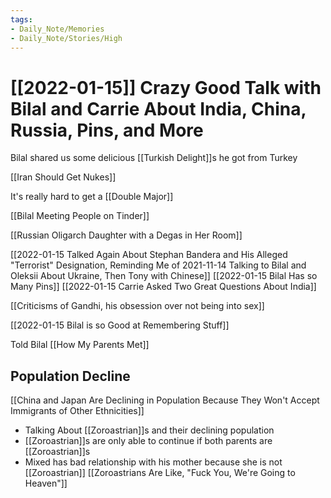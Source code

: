 ```yaml
---
tags:
- Daily_Note/Memories
- Daily_Note/Stories/High
---
```


# [[2022-01-15]] Crazy Good Talk with Bilal and Carrie About India, China, Russia, Pins, and More

 

Bilal shared us some delicious [[Turkish Delight]]s he got from Turkey

[[Iran Should Get Nukes]]

It's really hard to get a [[Double Major]]

[[Bilal Meeting People on Tinder]]

[[Russian Oligarch Daughter with a Degas in Her Room]]

[[2022-01-15 Talked Again About Stephan Bandera and His Alleged "Terrorist" Designation, Reminding Me of 2021-11-14 Talking to Bilal and Oleksii About Ukraine, Then Tony with Chinese]]
[[2022-01-15 Bilal Has so Many Pins]]
[[2022-01-15 Carrie Asked Two Great Questions About India]]

[[Criticisms of Gandhi, his obsession over not being into sex]]

[[2022-01-15 Bilal is so Good at Remembering Stuff]]

Told Bilal [[How My Parents Met]]

## Population Decline

[[China and Japan Are Declining in Population Because They Won't Accept Immigrants of Other Ethnicities]]

- Talking About [[Zoroastrian]]s and their declining population
- [[Zoroastrian]]s are only able to continue if both parents are [[Zoroastrian]]s
- Mixed has bad relationship with his mother because she is not [[Zoroastrian]]
  [[Zoroastrians Are Like, "Fuck You, We're Going to Heaven"]]
